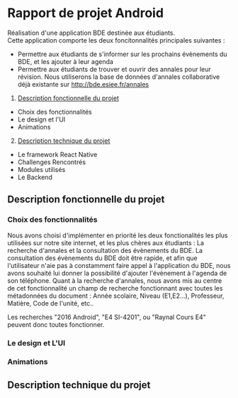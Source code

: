 # Rapport de projet Android
Réalisation d'une application BDE destinée aux étudiants.  
Cette application comporte les deux foncitonnalités principales suivantes :
- Permettre aux étudiants de s'informer sur les prochains évènements du BDE, et les ajouter à leur agenda
- Permettre aux étudiants de trouver et ouvrir des annales pour leur révision. Nous utiliserons la base de données d'annales collaborative déjà existante sur http://bde.esiee.fr/annales

1. [Description fonctionnelle du projet](#description-fonctionnelle-du-projet)
  - Choix des fonctionnalités
  - Le design et l'UI
  - Animations
2. [Description technique du projet](#description-technique-du-projet)
  - Le framework React Native
  - Challenges Rencontrés
  - Modules utilisés
  - Le Backend

## Description fonctionnelle du projet

### Choix des fonctionnalités

Nous avons choisi d'implémenter en priorité les deux fonctionalités les plus utilisées sur notre site internet, et les plus chères aux étudiants : La recherche d'annales et la consultation des évènements du BDE.
La consultation des évènements du BDE doit être rapide, et afin que l'utilisateur n'aie pas à constamment faire appel à l'application du BDE, nous avons souhaité lui donner la possibilité d'ajouter l'évènement à l'agenda de son téléphone.
Quant à la recherche d'annales, nous avons mis au centre de cet fonctionnalité un champ de recherche fonctionnant avec toutes les métadonnées du document : Année scolaire, Niveau (E1,E2...), Professeur, Matière, Code de l'unité, etc..

Les recherches "2016 Android", "E4 SI-4201", ou "Raynal Cours E4" peuvent donc toutes fonctionner.

### Le design et L'UI

### Animations

## Description technique du projet

